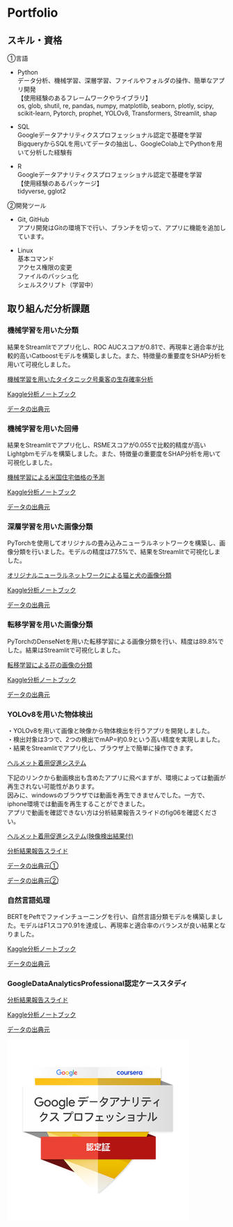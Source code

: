 # Portfolio

## スキル・資格
①言語  
* Python  
データ分析、機械学習、深層学習、ファイルやフォルダの操作、簡単なアプリ開発  
【使用経験のあるフレームワークやライブラリ】  
os, glob, shutil, re, pandas, numpy, matplotlib, seaborn, plotly, scipy, scikit-learn, Pytorch, prophet, YOLOv8, Transformers, Streamlit, shap

* SQL  
Googleデータアナリティクスプロフェッショナル認定で基礎を学習  
BigqueryからSQLを用いてデータの抽出し、GoogleColab上でPythonを用いて分析した経験有  
  
* R  
Googleデータアナリティクスプロフェッショナル認定で基礎を学習  
【使用経験のあるパッケージ】  
tidyverse, gglot2  

②開発ツール  
* Git, GitHub  
アプリ開発はGitの環境下で行い、ブランチを切って、アプリに機能を追加しています。  

* Linux  
基本コマンド  
アクセス権限の変更  
ファイルのバッシュ化  
シェルスクリプト（学習中）  


  




## 取り組んだ分析課題
### 機械学習を用いた分類
結果をStreamlitでアプリ化し、ROC AUCスコアが0.81で、再現率と適合率が比較的高いCatboostモデルを構築しました。また、特徴量の重要度をSHAP分析を用いて可視化しました。 
  
<a href="https://portfoliotitanic-gj5ulajyurszafogejxgzl.streamlit.app/" target="_blank">機械学習を用いたタイタニック号乗客の生存確率分析</a>  
  
<a href="https://www.kaggle.com/code/yuukiiwakura/classifier-by-catboost" target="_blank">Kaggle分析ノートブック</a>  
  
<a href="https://www.kaggle.com/competitions/titanic" target="_blank">データの出典元</a> 



### 機械学習を用いた回帰
結果をStreamlitでアプリ化し、RSMEスコアが0.055で比較的精度が高いLightgbmモデルを構築しました。また、特徴量の重要度をSHAP分析を用いて可視化しました。   
  
<a href="https://portfoliohouseprice-fo9ulyssetjkjiappnpywxw.streamlit.app/" target="_blank">機械学習による米国住宅価格の予測</a>  
  
<a href="https://www.kaggle.com/code/yuukiiwakura/regressoin-by-lightgbm" target="_blank">Kaggle分析ノートブック</a>  
  
<a href="https://www.kaggle.com/competitions/house-prices-advanced-regression-techniques" target="_blank">データの出典元</a> 



### 深層学習を用いた画像分類
PyTorchを使用してオリジナルの畳み込みニューラルネットワークを構築し、画像分類を行いました。モデルの精度は77.5%で、結果をStreamlitで可視化しました。  
  
<a href="https://portfoliodogscats-hbvehhzihycnxdplnrxzu4.streamlit.app/" target="_blank">オリジナルニューラルネットワークによる猫と犬の画像分類</a>  
  
<a href="https://www.kaggle.com/code/yuukiiwakura/2-class-classification-using-pytorch-original-cnn" target="_blank">Kaggle分析ノートブック</a>  
  
<a href="https://www.kaggle.com/competitions/dog-vs-cat-classification" target="_blank">データの出典元</a> 


  
### 転移学習を用いた画像分類
PyTorchのDenseNetを用いた転移学習による画像分類を行い、精度は89.8%でした。結果はStreamlitで可視化しました。  
  
<a href="https://flowerclassification-mudkpi47dcealenst7iynq.streamlit.app/" target="_blank">転移学習による花の画像の分類</a>  
  
<a href="https://www.kaggle.com/code/yuukiiwakura/5-class-classification-using-pytorch-densenet" target="_blank">Kaggle分析ノートブック</a>  
  
<a href="https://www.kaggle.com/datasets/alxmamaev/flowers-recognition" target="_blank">データの出典元</a> 



### YOLOv8を用いた物体検出
・YOLOv8を用いて画像と映像から物体検出を行うアプリを開発しました。  
・検出対象は3つで、2つの検出でmAP=約0.9という高い精度を実現しました。  
・結果をStreamlitでアプリ化し、ブラウザ上で簡単に操作できます。  
  
<a href="https://helmetv2-jipzd9znb5yip8xmza8wfu.streamlit.app/" target="_blank">ヘルメット着用促進システム</a>  
  
下記のリンクから動画検出も含めたアプリに飛べますが、環境によっては動画が再生されない可能性があります。  
因みに、windowsのブラウザでは動画を再生できませんでした。一方で、iphone環境では動画を再生することができました。  
アプリで動画を確認できない方は分析結果報告スライドのfig06を確認ください。  
  
<a href="https://helmetv2-kppnytbjth5qe8udrcjohh.streamlit.app/" target="_blank">ヘルメット着用促進システム(映像検出結果付)</a>  
  
<a href="https://docs.google.com/presentation/d/1tLZ4_f5EMZsqNUVD2tdCjxSMs35r3YLRnNA95BSTrb0/edit#slide=id.p" target="_blank">分析結果報告スライド</a>  
  
<a href="https://public.roboflow.com/object-detection/hard-hat-workers" target="_blank">データの出典元①</a>  
  
<a href="https://pixabay.com/ja/videos" target="_blank">データの出典元②</a>  



### 自然言語処理
BERTをPeftでファインチューニングを行い、自然言語分類モデルを構築しました。モデルはF1スコア0.91を達成し、再現率と適合率のバランスが良い結果となりました。  
  
<a href="https://www.kaggle.com/code/yuukiiwakura/fine-tuning-bert-with-peft-for-text-classification/edit" target="_blank">Kaggle分析ノートブック</a>  

<a href="https://www.kaggle.com/datasets/eswarchandt/amazon-music-reviews" target="_blank">データの出典元</a>  



### GoogleDataAnalyticsProfessional認定ケーススタディ
<a href="https://docs.google.com/presentation/d/1yJ9RSdGBTQlT9GvQKLMHq5cAHBwVKtG39ImytjGriBU/edit#slide=id.p" target="_blank">分析結果報告スライド</a>  

<a href="https://www.kaggle.com/code/yuukiiwakura/casestudy" target="_blank">Kaggle分析ノートブック</a>  

<a href="https://www.kaggle.com/datasets/arashnic/fitbit" target="_blank">データの出典元</a>  
  
<a href="https://www.credly.com/badges/a39e18db-7d5b-49a8-b266-4d47a473af6c/public_url">
  <img src="./badge.png" alt="認定バッジ">
</a>






<!--
**gan0606/gan0606** is a ✨ _special_ ✨ repository because its `README.md` (this file) appears on your GitHub profile.

Here are some ideas to get you started:

- 🔭 I’m currently working on ...
- 🌱 I’m currently learning ...
- 👯 I’m looking to collaborate on ...
- 🤔 I’m looking for help with ...
- 💬 Ask me about ...
- 📫 How to reach me: ...
- 😄 Pronouns: ...
- ⚡ Fun fact: ...
-->
